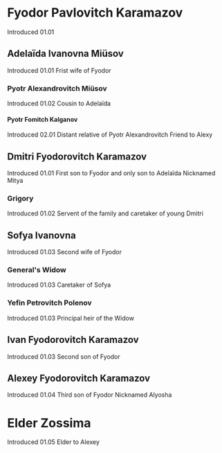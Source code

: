 # Fyodor Pavlovitch Karamazov
Introduced 01.01

## Adelaïda Ivanovna Miüsov
Introduced 01.01
Frist wife of Fyodor

### Pyotr Alexandrovitch Miüsov
Introduced 01.02
Cousin to Adelaïda

#### Pyotr Fomitch Kalganov
Introduced 02.01
Distant relative of Pyotr Alexandrovitch
Friend to Alexy

## Dmitri Fyodorovitch Karamazov
Introduced 01.01
First son to Fyodor and only son to Adelaïda
Nicknamed Mitya

### Grigory
Introduced 01.02
Servent of the family and caretaker of young Dmitri

## Sofya Ivanovna
Introduced 01.03
Second wife of Fyodor

### General's Widow
Introduced 01.03
Caretaker of Sofya

### Yefin Petrovitch Polenov
Introduced 01.03
Principal heir of the Widow

## Ivan Fyodorovitch Karamazov
Introduced 01.03
Second son of Fyodor

## Alexey Fyodorovitch Karamazov
Introduced 01.04
Third son of Fyodor
Nicknamed Alyosha

# Elder Zossima
Introduced 01.05
Elder to Alexey

